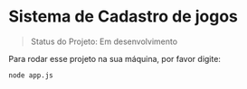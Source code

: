 <h1>Sistema de Cadastro de jogos</h1>

> Status do Projeto: Em desenvolvimento

Para rodar esse projeto na sua máquina, por favor digite:

```
node app.js
```
